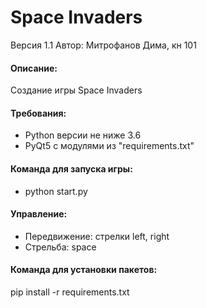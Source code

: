 # Space Invaders
Версия 1.1
Автор: Митрофанов Дима, кн 101

#### Описание:
Cоздание игры Space Invaders  

#### Требования:
* Python версии не ниже 3.6
* PyQt5 c модулями из "requirements.txt"

#### Команда для запуска игры:
* python start.py

#### Управление:
* Передвижение: стрелки left, right
* Стрельба: space

#### Команда для установки пакетов:  
pip install -r requirements.txt